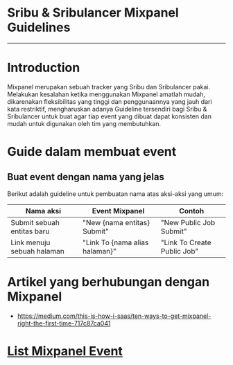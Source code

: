 # Sribu & Sribulancer Mixpanel Guidelines
---

# Introduction
Mixpanel merupakan sebuah tracker yang Sribu dan Sribulancer pakai. Melakukan kesalahan ketika menggunakan Mixpanel amatlah mudah, dikarenakan fleksibilitas yang tinggi dan penggunaannya yang jauh dari kata restriktif, mengharuskan adanya Guideline tersendiri bagi Sribu & Sribulancer untuk buat agar tiap event yang dibuat dapat konsisten dan mudah untuk digunakan oleh tim yang membutuhkan.

# Guide dalam membuat event

## Buat event dengan nama yang jelas

Berikut adalah guideline untuk pembuatan nama atas aksi-aksi yang umum: 

|Nama aksi |Event Mixpanel | Contoh | 
|-----------|----------------|------|
|Submit sebuah entitas baru | "New {nama entitas} Submit" | "New Public Job Submit"|
|Link menuju sebuah halaman | "Link To {nama alias halaman}" | "Link To Create Public Job" |

# Artikel yang berhubungan dengan Mixpanel

- https://medium.com/this-is-how-i-saas/ten-ways-to-get-mixpanel-right-the-first-time-717c87ca041

# [List Mixpanel Event](pages.md)
